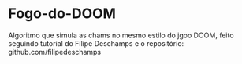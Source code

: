 # Fogo-do-DOOM
Algoritmo que simula as chams no mesmo estilo do jgoo DOOM, feito seguindo tutorial do Filipe Deschamps e o repositório: github.com/filipedeschamps 

